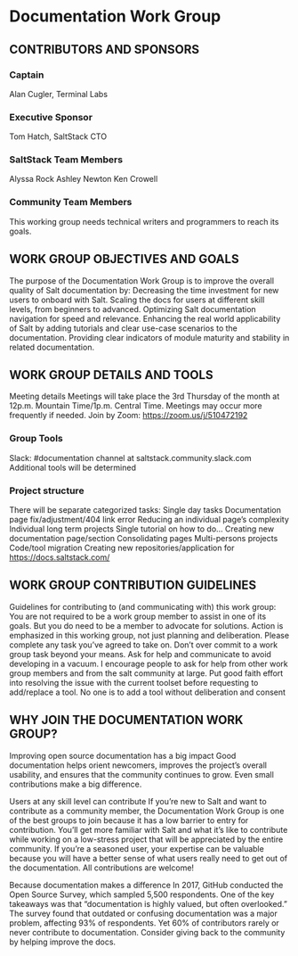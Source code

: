 # Documentation Work Group

## CONTRIBUTORS AND SPONSORS
### Captain
Alan Cugler, Terminal Labs
### Executive Sponsor
Tom Hatch, SaltStack CTO
### SaltStack Team Members
Alyssa Rock
Ashley Newton
Ken Crowell
### Community Team Members
This working group needs technical writers and programmers to reach its goals.


## WORK GROUP OBJECTIVES AND GOALS
The purpose of the Documentation Work Group is to improve the overall quality of Salt documentation by:
Decreasing the time investment for new users to onboard with Salt.
Scaling the docs for users at different skill levels, from beginners to advanced.
Optimizing Salt documentation navigation for speed and relevance.
Enhancing the real world applicability of Salt by adding tutorials and clear use-case scenarios to the documentation.
Providing clear indicators of module maturity and stability in related documentation.

## WORK GROUP DETAILS AND TOOLS
Meeting details
Meetings will take place the 3rd Thursday of the month at 12p.m. Mountain Time/1p.m. Central Time. Meetings may occur more frequently if needed. Join by Zoom: https://zoom.us/j/510472192

### Group Tools
Slack: #documentation channel at saltstack.community.slack.com
Additional tools will be determined

### Project structure
There will be separate categorized tasks:
 Single day tasks
Documentation page fix/adjustment/404 link error
Reducing an individual page’s complexity
Individual long term projects
Single tutorial on how to do…
Creating new documentation page/section
Consolidating pages
Multi-persons projects
Code/tool migration
Creating new repositories/application for https://docs.saltstack.com/

## WORK GROUP CONTRIBUTION GUIDELINES
Guidelines for contributing to (and communicating with) this work group:
You are not required to be a work group member to assist in one of its goals.
But you do need to be a member to advocate for solutions.
Action is emphasized in this working group, not just planning and deliberation.
Please complete any task you’ve agreed to take on.
Don’t over commit to a work group task beyond your means.
Ask for help and communicate to avoid developing in a vacuum.
I encourage people to ask for help from other work group members and from the salt community at large.
Put good faith effort into resolving the issue with the current toolset before requesting to add/replace a tool. 
No one is to add a tool without deliberation and consent

## WHY JOIN THE DOCUMENTATION WORK GROUP?
Improving open source documentation has a big impact
Good documentation helps orient newcomers, improves the project’s overall usability, and ensures that the community continues to grow. Even small contributions make a big difference.

Users at any skill level can contribute
If you’re new to Salt and want to contribute as a community member, the Documentation Work Group is one of the best groups to join because it has a low barrier to entry for contribution. You’ll get more familiar with Salt and what it’s like to contribute while working on a low-stress project that will be appreciated by the entire community.
If you’re a seasoned user, your expertise can be valuable because you will have a better sense of what users really need to get out of the documentation. All contributions are welcome!

Because documentation makes a difference
In 2017, GitHub conducted the Open Source Survey, which sampled 5,500 respondents. One of the key takeaways was that “documentation is highly valued, but often overlooked.” The survey found that outdated or confusing documentation was a major problem, affecting 93% of respondents. Yet 60% of contributors rarely or never contribute to documentation. Consider giving back to the community by helping improve the docs.

